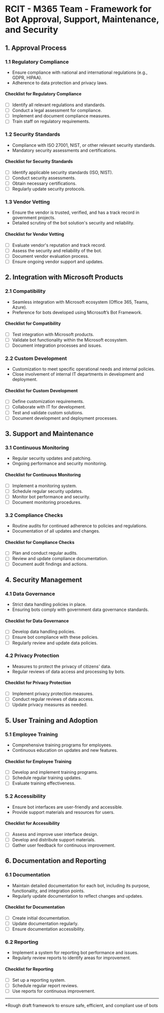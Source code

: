 # RCIT - M365 Team - Framework for Bot Approval, Support, Maintenance, and Security

## 1. Approval Process

### 1.1 Regulatory Compliance
- Ensure compliance with national and international regulations (e.g., GDPR, HIPAA).
- Adherence to data protection and privacy laws.

#### Checklist for Regulatory Compliance
- [ ] Identify all relevant regulations and standards.
- [ ] Conduct a legal assessment for compliance.
- [ ] Implement and document compliance measures.
- [ ] Train staff on regulatory requirements.

### 1.2 Security Standards
- Compliance with ISO 27001, NIST, or other relevant security standards.
- Mandatory security assessments and certifications.

#### Checklist for Security Standards
- [ ] Identify applicable security standards (ISO, NIST).
- [ ] Conduct security assessments.
- [ ] Obtain necessary certifications.
- [ ] Regularly update security protocols.

### 1.3 Vendor Vetting
- Ensure the vendor is trusted, verified, and has a track record in government projects.
- Detailed scrutiny of the bot solution's security and reliability.

#### Checklist for Vendor Vetting
- [ ] Evaluate vendor's reputation and track record.
- [ ] Assess the security and reliability of the bot.
- [ ] Document vendor evaluation process.
- [ ] Ensure ongoing vendor support and updates.

## 2. Integration with Microsoft Products

### 2.1 Compatibility
- Seamless integration with Microsoft ecosystem (Office 365, Teams, Azure).
- Preference for bots developed using Microsoft’s Bot Framework.

#### Checklist for Compatibility
- [ ] Test integration with Microsoft products.
- [ ] Validate bot functionality within the Microsoft ecosystem.
- [ ] Document integration processes and issues.

### 2.2 Custom Development
- Customization to meet specific operational needs and internal policies.
- Close involvement of internal IT departments in development and deployment.

#### Checklist for Custom Development
- [ ] Define customization requirements.
- [ ] Collaborate with IT for development.
- [ ] Test and validate custom solutions.
- [ ] Document development and deployment processes.

## 3. Support and Maintenance

### 3.1 Continuous Monitoring
- Regular security updates and patching.
- Ongoing performance and security monitoring.

#### Checklist for Continuous Monitoring
- [ ] Implement a monitoring system.
- [ ] Schedule regular security updates.
- [ ] Monitor bot performance and security.
- [ ] Document monitoring procedures.

### 3.2 Compliance Checks
- Routine audits for continued adherence to policies and regulations.
- Documentation of all updates and changes.

#### Checklist for Compliance Checks
- [ ] Plan and conduct regular audits.
- [ ] Review and update compliance documentation.
- [ ] Document audit findings and actions.

## 4. Security Management

### 4.1 Data Governance
- Strict data handling policies in place.
- Ensuring bots comply with government data governance standards.

#### Checklist for Data Governance
- [ ] Develop data handling policies.
- [ ] Ensure bot compliance with these policies.
- [ ] Regularly review and update data policies.

### 4.2 Privacy Protection
- Measures to protect the privacy of citizens' data.
- Regular reviews of data access and processing by bots.

#### Checklist for Privacy Protection
- [ ] Implement privacy protection measures.
- [ ] Conduct regular reviews of data access.
- [ ] Update privacy measures as needed.

## 5. User Training and Adoption

### 5.1 Employee Training
- Comprehensive training programs for employees.
- Continuous education on updates and new features.

#### Checklist for Employee Training
- [ ] Develop and implement training programs.
- [ ] Schedule regular training updates.
- [ ] Evaluate training effectiveness.

### 5.2 Accessibility
- Ensure bot interfaces are user-friendly and accessible.
- Provide support materials and resources for users.

#### Checklist for Accessibility
- [ ] Assess and improve user interface design.
- [ ] Develop and distribute support materials.
- [ ] Gather user feedback for continuous improvement.

## 6. Documentation and Reporting

### 6.1 Documentation
- Maintain detailed documentation for each bot, including its purpose, functionality, and integration points.
- Regularly update documentation to reflect changes and updates.

#### Checklist for Documentation
- [ ] Create initial documentation.
- [ ] Update documentation regularly.
- [ ] Ensure documentation accessibility.

### 6.2 Reporting
- Implement a system for reporting bot performance and issues.
- Regularly review reports to identify areas for improvement.

#### Checklist for Reporting
- [ ] Set up a reporting system.
- [ ] Schedule regular report reviews.
- [ ] Use reports for continuous improvement.

---

*Rough draft framework to ensure safe, efficient, and compliant use of bots
